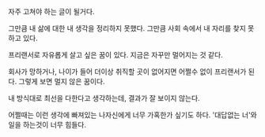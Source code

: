 자주 고쳐야 하는 글이 될거다.

그만큼 내 삶에 대한 내 생각을 정리하지 못했다.
그만큼 사회 속에서 내 자리를 찾지 못하고 있다.

프리랜서로 자유롭게 살고 싶은 꿈이 있다.
지금은 자꾸만 멀어지는 것 같다.

회사가 망하거나, 나이가 들어 더이상 취직할 곳이 없어지면 어쩔수 없이 프리랜서가 된다.
그렇게 보면 멀지 않은 꿈이다.

내 방식대로 최선을 다한다고 생각하는데, 결과가 잘 보이지 않는다.

어쩔때는 이런 생각에 빠져있는 나자신에게 너무 가혹한가 싶기도 하다.
'대답없는 너'와 일을 하는것이 너무 힘들다.

